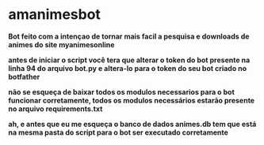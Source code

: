 # amanimesbot


<b>Bot feito com a intençao de tornar mais facil a pesquisa e downloads de animes do site myanimesonline<b>


<b> antes de iniciar o script você tera que alterar o token do bot presente na linha 94 do arquivo bot.py e altera-lo para o token do seu bot criado no botfather

<b>não se esqueça de baixar todos os modulos necessarios para o bot funcionar corretamente, todos os modulos necessários estarão presente no arquivo requirements.txt

<b> ah, e antes que eu me esqueça o banco de dados animes.db tem que está na mesma pasta do script para o bot ser executado corretamente
